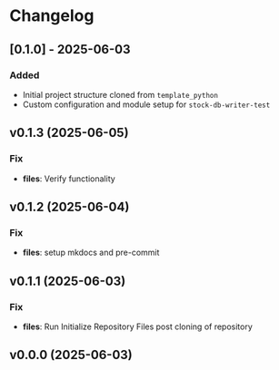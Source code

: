 # Changelog

## [0.1.0] - 2025-06-03

### Added

- Initial project structure cloned from `template_python`
- Custom configuration and module setup for `stock-db-writer-test`

## v0.1.3 (2025-06-05)

### Fix

- **files**: Verify functionality

## v0.1.2 (2025-06-04)

### Fix

- **files**: setup mkdocs and pre-commit

## v0.1.1 (2025-06-03)

### Fix

- **files**: Run Initialize Repository Files post cloning of repository

## v0.0.0 (2025-06-03)
